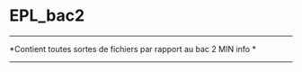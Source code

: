 # EPL_bac2

******************************************************************************
*Contient toutes sortes de fichiers par rapport au bac 2 MIN info            *
******************************************************************************
